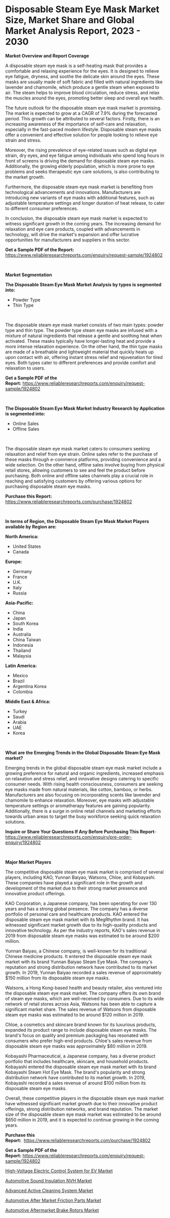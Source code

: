 <p><h1>Disposable Steam Eye Mask Market Size, Market Share and Global Market Analysis Report, 2023 - 2030</h1></p><p><strong>Market Overview and Report Coverage</strong></p>
<p><p>A disposable steam eye mask is a self-heating mask that provides a comfortable and relaxing experience for the eyes. It is designed to relieve eye fatigue, dryness, and soothe the delicate skin around the eyes. These masks are usually made of soft fabric and filled with natural ingredients like lavender and chamomile, which produce a gentle steam when exposed to air. The steam helps to improve blood circulation, reduce stress, and relax the muscles around the eyes, promoting better sleep and overall eye health.</p><p>The future outlook for the disposable steam eye mask market is promising. The market is expected to grow at a CAGR of 7.9% during the forecasted period. This growth can be attributed to several factors. Firstly, there is an increasing awareness of the importance of self-care and relaxation, especially in the fast-paced modern lifestyle. Disposable steam eye masks offer a convenient and effective solution for people looking to relieve eye strain and stress.</p><p>Moreover, the rising prevalence of eye-related issues such as digital eye strain, dry eyes, and eye fatigue among individuals who spend long hours in front of screens is driving the demand for disposable steam eye masks. Additionally, the growing elderly population, which is more prone to eye problems and seeks therapeutic eye care solutions, is also contributing to the market growth.</p><p>Furthermore, the disposable steam eye mask market is benefiting from technological advancements and innovations. Manufacturers are introducing new variants of eye masks with additional features, such as adjustable temperature settings and longer duration of heat release, to cater to different consumer preferences.</p><p>In conclusion, the disposable steam eye mask market is expected to witness significant growth in the coming years. The increasing demand for relaxation and eye care products, coupled with advancements in technology, will drive the market's expansion and offer lucrative opportunities for manufacturers and suppliers in this sector.</p></p>
<p><strong>Get a Sample PDF of the Report:</strong> <a href="https://www.reliableresearchreports.com/enquiry/request-sample/1924802">https://www.reliableresearchreports.com/enquiry/request-sample/1924802</a></p>
<p>&nbsp;</p>
<p><strong>Market Segmentation</strong></p>
<p><strong>The Disposable Steam Eye Mask Market Analysis by types is segmented into:</strong></p>
<p><ul><li>Powder Type</li><li>Thin Type</li></ul></p>
<p>&nbsp;</p>
<p><p>The disposable steam eye mask market consists of two main types: powder type and thin type. The powder type steam eye masks are infused with a mixture of natural ingredients that release a gentle and soothing heat when activated. These masks typically have longer-lasting heat and provide a more intense relaxation experience. On the other hand, the thin type masks are made of a breathable and lightweight material that quickly heats up upon contact with air, offering instant stress relief and rejuvenation for tired eyes. Both types cater to different preferences and provide comfort and relaxation to users.</p></p>
<p><strong>Get a Sample PDF of the Report:</strong>&nbsp;<a href="https://www.reliableresearchreports.com/enquiry/request-sample/1924802">https://www.reliableresearchreports.com/enquiry/request-sample/1924802</a></p>
<p>&nbsp;</p>
<p><strong>The Disposable Steam Eye Mask Market Industry Research by Application is segmented into:</strong></p>
<p><ul><li>Online Sales</li><li>Offline Sales</li></ul></p>
<p>&nbsp;</p>
<p><p>The disposable steam eye mask market caters to consumers seeking relaxation and relief from eye strain. Online sales refer to the purchase of these masks through e-commerce platforms, providing convenience and a wide selection. On the other hand, offline sales involve buying from physical retail stores, allowing customers to see and feel the product before purchasing. Both online and offline sales channels play a crucial role in reaching and satisfying customers by offering various options for purchasing disposable steam eye masks.</p></p>
<p><strong>Purchase this Report:</strong>&nbsp; <a href="https://www.reliableresearchreports.com/purchase/1924802">https://www.reliableresearchreports.com/purchase/1924802</a></p>
<p>&nbsp;</p>
<p><strong>In terms of Region, the Disposable Steam Eye Mask Market Players available by Region are:</strong></p>
<p>
    <p> <strong> North America: </strong>
        <ul>
            <li>United States</li>
            <li>Canada</li>
        </ul>
        </p> 
    <p> <strong> Europe: </strong>
        <ul>
            <li>Germany</li>
            <li>France</li>
            <li>U.K.</li>
            <li>Italy</li>
            <li>Russia</li>
        </ul>
        </p> 
    <p> <strong> Asia-Pacific: </strong>
        <ul>
            <li>China</li>
            <li>Japan</li>
            <li>South Korea</li>
            <li>India</li>
            <li>Australia</li>
            <li>China Taiwan</li>
            <li>Indonesia</li>
            <li>Thailand</li>
            <li>Malaysia</li>
        </ul>
        </p> 
    <p> <strong> Latin America: </strong>
        <ul>
            <li>Mexico</li>
            <li>Brazil</li>
            <li>Argentina Korea</li>
            <li>Colombia</li>
        </ul>
        </p> 
    <p> <strong> Middle East & Africa: </strong>
        <ul>
            <li>Turkey</li>
            <li>Saudi</li>
            <li>Arabia</li>
            <li>UAE</li>
            <li>Korea</li>
        </ul>
    </p>
    </p>
<p>&nbsp;</p>
<p><strong>What are the Emerging Trends in the Global Disposable Steam Eye Mask market?</strong></p>
<p><p>Emerging trends in the global disposable steam eye mask market include a growing preference for natural and organic ingredients, increased emphasis on relaxation and stress relief, and innovative designs catering to specific consumer needs. With rising health consciousness, consumers are seeking eye masks made from natural materials, like cotton, bamboo, or herbs. Manufacturers are also focusing on incorporating scents like lavender and chamomile to enhance relaxation. Moreover, eye masks with adjustable temperature settings or aromatherapy features are gaining popularity. Additionally, there is a surge in online retail channels and marketing efforts towards urban areas to target the busy workforce seeking quick relaxation solutions.</p></p>
<p><strong>Inquire or Share Your Questions If Any Before Purchasing This Report</strong>- <a href="https://www.reliableresearchreports.com/enquiry/pre-order-enquiry/1924802">https://www.reliableresearchreports.com/enquiry/pre-order-enquiry/1924802</a></p>
<p>&nbsp;</p>
<p><strong>Major Market Players</strong></p>
<p><p>The competitive disposable steam eye mask market is comprised of several players, including KAO, Yunnan Baiyao, Watsons, Chloe, and Kobayashi. These companies have played a significant role in the growth and development of the market due to their strong market presence and innovative product offerings.</p><p>KAO Corporation, a Japanese company, has been operating for over 130 years and has a strong global presence. The company has a diverse portfolio of personal care and healthcare products. KAO entered the disposable steam eye mask market with its MegRhythm brand. It has witnessed significant market growth due to its high-quality products and innovative technology. As per the industry reports, KAO's sales revenue in 2019 from disposable steam eye masks was estimated to be around $200 million.</p><p>Yunnan Baiyao, a Chinese company, is well-known for its traditional Chinese medicine products. It entered the disposable steam eye mask market with its brand Yunnan Baiyao Steam Eye Mask. The company's reputation and strong distribution network have contributed to its market growth. In 2019, Yunnan Baiyao recorded a sales revenue of approximately $150 million from its disposable steam eye masks.</p><p>Watsons, a Hong Kong-based health and beauty retailer, also ventured into the disposable steam eye mask market. The company offers its own brand of steam eye masks, which are well-received by consumers. Due to its wide network of retail stores across Asia, Watsons has been able to capture a significant market share. The sales revenue of Watsons from disposable steam eye masks was estimated to be around $120 million in 2019.</p><p>Chloe, a cosmetics and skincare brand known for its luxurious products, expanded its product range to include disposable steam eye masks. The brand's focus on quality and premium packaging has resonated with consumers who prefer high-end products. Chloe's sales revenue from disposable steam eye masks was approximately $80 million in 2019.</p><p>Kobayashi Pharmaceutical, a Japanese company, has a diverse product portfolio that includes healthcare, skincare, and household products. Kobayashi entered the disposable steam eye mask market with its brand Kobayashi Steam Hot Eye Mask. The brand's popularity and strong distribution network have contributed to its market growth. In 2019, Kobayashi recorded a sales revenue of around $100 million from its disposable steam eye masks.</p><p>Overall, these competitive players in the disposable steam eye mask market have witnessed significant market growth due to their innovative product offerings, strong distribution networks, and brand reputation. The market size of the disposable steam eye mask market was estimated to be around $650 million in 2019, and it is expected to continue growing in the coming years.</p></p>
<p><strong>Purchase this Report:</strong>&nbsp;&nbsp;<a href="https://www.reliableresearchreports.com/purchase/1924802">https://www.reliableresearchreports.com/purchase/1924802</a></p>
<p></p>
<p><strong>Get a Sample PDF of the Report:</strong>&nbsp;<a href="https://www.reliableresearchreports.com/enquiry/request-sample/1924802">https://www.reliableresearchreports.com/enquiry/request-sample/1924802</a></p>
<p><p><a href="https://medium.com/@dorinaprifti56/high-voltage-electric-control-system-for-ev-market-size-market-outlook-and-market-forecast-2023-5cacf761bfec">High-Voltage Electric Control System for EV Market</a></p><p><a href="https://medium.com/@dritasmani2022/automotive-sound-insulation-nvh-market-size-reveals-the-best-marketing-channels-in-global-industry-920cf41c0362">Automotive Sound Insulation NVH Market</a></p><p><a href="https://medium.com/@besaosmani1903/advanced-active-cleaning-system-market-analysis-and-sze-forecasted-for-period-from-2023-to-2030-c5d0fd083a2f">Advanced Active Cleaning System Market</a></p><p><a href="https://medium.com/@kyliemorgan1913/automotive-after-market-friction-parts-market-trends-and-market-analysis-forecasted-for-period-79561c6af9de">Automotive After Market Friction Parts Market</a></p><p><a href="https://medium.com/@alesiabrahimi58/decoding-automotive-aftermarket-brake-rotors-market-metrics-market-share-trends-and-growth-6b39f6a66720">Automotive Aftermarket Brake Rotors Market</a></p></p>